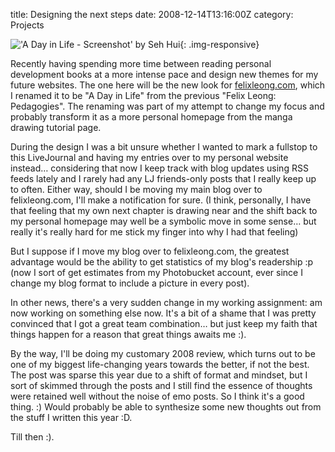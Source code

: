 title: Designing the next steps
date: 2008-12-14T13:16:00Z
category: Projects

!['A Day in Life - Screenshot' by Seh Hui](http://img.photobucket.com/albums/v95/seh_hui/livejournal/screenshot.png){: .img-responsive}

Recently having spending more time between reading personal development books at a more intense pace and design new themes for my future websites. The one here will be the new look for [felixleong.com](http://www.felixleong.com/), which I renamed it to be "A Day in Life" from the previous "Felix Leong: Pedagogies". The renaming was part of my attempt to change my focus and probably transform it as a more personal homepage from the manga drawing tutorial page.

During the design I was a bit unsure whether I wanted to mark a fullstop to this LiveJournal and having my entries over to my personal website instead… considering that now I keep track with blog updates using RSS feeds lately and I rarely had any LJ friends-only posts that I really keep up to often. Either way, should I be moving my main blog over to felixleong.com, I'll make a notification for sure. (I think, personally, I have that feeling that my own next chapter is drawing near and the shift back to my personal homepage may well be a symbolic move in some sense… but really it's really hard for me stick my finger into why I had that feeling)

But I suppose if I move my blog over to felixleong.com, the greatest advantage would be the ability to get statistics of my blog's readership :p (now I sort of get estimates from my Photobucket account, ever since I change my blog format to include a picture in every post).

In other news, there's a very sudden change in my working assignment: am now working on something else now. It's a bit of a shame that I was pretty convinced that I got a great team combination… but just keep my faith that things happen for a reason that great things awaits me :).

By the way, I'll be doing my customary 2008 review, which turns out to be one of my biggest life-changing years towards the better, if not the best. The post was sparse this year due to a shift of format and mindset, but I sort of skimmed through the posts and I still find the essence of thoughts were retained well without the noise of emo posts. So I think it's a good thing. :) Would probably be able to synthesize some new thoughts out from the stuff I written this year :D.

Till then :).
